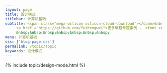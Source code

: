 ```yaml
---
layout: page
title: 设计模式
titlebar: 计算机基础
subtitle: <span class="mega-octicon octicon-cloud-download"></span>&nbsp;&nbsp;
     <a href ="https://github.com/fuzhengwei">更多编程专题案例 ， <font color="#EB9439">点我</font>查看！</a><br/><br/>
     &nbsp;&nbsp;&nbsp;&nbsp;&nbsp;&nbsp;&nbsp;
menu: 计算机基础
css: ['blog-page.css']
permalink: /topic/topic
keywords: 设计模式
---
```


{% include topic/design-mode.html %}